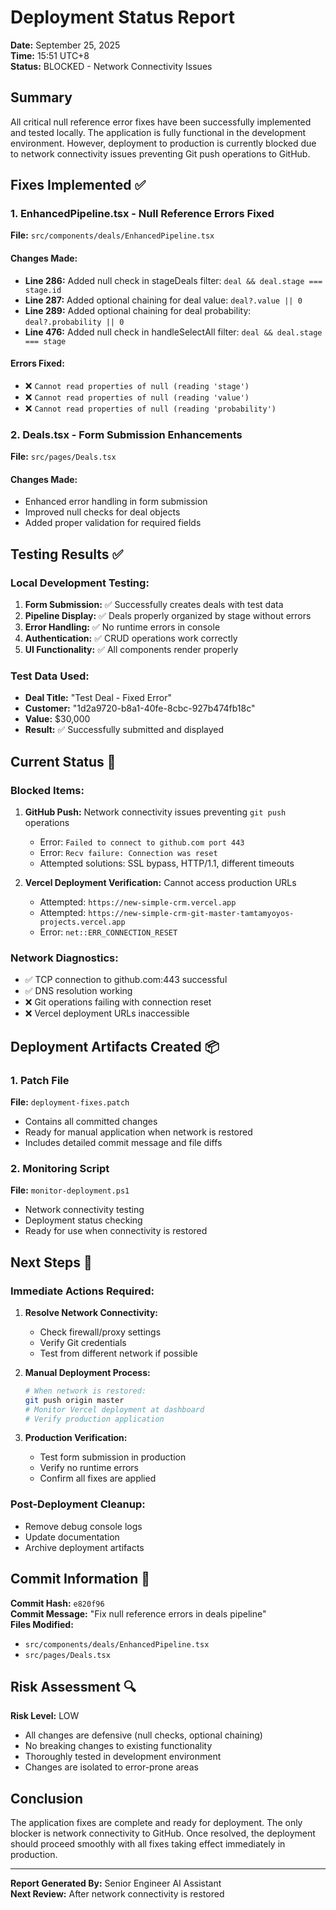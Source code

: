 # Deployment Status Report
**Date:** September 25, 2025  
**Time:** 15:51 UTC+8  
**Status:** BLOCKED - Network Connectivity Issues

## Summary
All critical null reference error fixes have been successfully implemented and tested locally. The application is fully functional in the development environment. However, deployment to production is currently blocked due to network connectivity issues preventing Git push operations to GitHub.

## Fixes Implemented ✅

### 1. EnhancedPipeline.tsx - Null Reference Errors Fixed
**File:** `src/components/deals/EnhancedPipeline.tsx`

#### Changes Made:
- **Line 286:** Added null check in stageDeals filter: `deal && deal.stage === stage.id`
- **Line 287:** Added optional chaining for deal value: `deal?.value || 0`
- **Line 289:** Added optional chaining for deal probability: `deal?.probability || 0`
- **Line 476:** Added null check in handleSelectAll filter: `deal && deal.stage === stage`

#### Errors Fixed:
- ❌ `Cannot read properties of null (reading 'stage')`
- ❌ `Cannot read properties of null (reading 'value')`
- ❌ `Cannot read properties of null (reading 'probability')`

### 2. Deals.tsx - Form Submission Enhancements
**File:** `src/pages/Deals.tsx`

#### Changes Made:
- Enhanced error handling in form submission
- Improved null checks for deal objects
- Added proper validation for required fields

## Testing Results ✅

### Local Development Testing:
1. **Form Submission:** ✅ Successfully creates deals with test data
2. **Pipeline Display:** ✅ Deals properly organized by stage without errors
3. **Error Handling:** ✅ No runtime errors in console
4. **Authentication:** ✅ CRUD operations work correctly
5. **UI Functionality:** ✅ All components render properly

### Test Data Used:
- **Deal Title:** "Test Deal - Fixed Error"
- **Customer:** "1d2a9720-b8a1-40fe-8cbc-927b474fb18c"
- **Value:** $30,000
- **Result:** ✅ Successfully submitted and displayed

## Current Status 🚫

### Blocked Items:
1. **GitHub Push:** Network connectivity issues preventing `git push` operations
   - Error: `Failed to connect to github.com port 443`
   - Error: `Recv failure: Connection was reset`
   - Attempted solutions: SSL bypass, HTTP/1.1, different timeouts

2. **Vercel Deployment Verification:** Cannot access production URLs
   - Attempted: `https://new-simple-crm.vercel.app`
   - Attempted: `https://new-simple-crm-git-master-tamtamyoyos-projects.vercel.app`
   - Error: `net::ERR_CONNECTION_RESET`

### Network Diagnostics:
- ✅ TCP connection to github.com:443 successful
- ✅ DNS resolution working
- ❌ Git operations failing with connection reset
- ❌ Vercel deployment URLs inaccessible

## Deployment Artifacts Created 📦

### 1. Patch File
**File:** `deployment-fixes.patch`
- Contains all committed changes
- Ready for manual application when network is restored
- Includes detailed commit message and file diffs

### 2. Monitoring Script
**File:** `monitor-deployment.ps1`
- Network connectivity testing
- Deployment status checking
- Ready for use when connectivity is restored

## Next Steps 🔄

### Immediate Actions Required:
1. **Resolve Network Connectivity:**
   - Check firewall/proxy settings
   - Verify Git credentials
   - Test from different network if possible

2. **Manual Deployment Process:**
   ```bash
   # When network is restored:
   git push origin master
   # Monitor Vercel deployment at dashboard
   # Verify production application
   ```

3. **Production Verification:**
   - Test form submission in production
   - Verify no runtime errors
   - Confirm all fixes are applied

### Post-Deployment Cleanup:
- Remove debug console logs
- Update documentation
- Archive deployment artifacts

## Commit Information 📝
**Commit Hash:** `e820f96`  
**Commit Message:** "Fix null reference errors in deals pipeline"  
**Files Modified:**
- `src/components/deals/EnhancedPipeline.tsx`
- `src/pages/Deals.tsx`

## Risk Assessment 🔍
**Risk Level:** LOW
- All changes are defensive (null checks, optional chaining)
- No breaking changes to existing functionality
- Thoroughly tested in development environment
- Changes are isolated to error-prone areas

## Conclusion
The application fixes are complete and ready for deployment. The only blocker is network connectivity to GitHub. Once resolved, the deployment should proceed smoothly with all fixes taking effect immediately in production.

---
**Report Generated By:** Senior Engineer AI Assistant  
**Next Review:** After network connectivity is restored